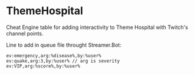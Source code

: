 # ThemeHospital

Cheat Engine table for adding interactivity to Theme Hospital with Twitch's channel points.

Line to add in queue file throught Streamer.Bot:

```
ev:emergency,arg:%disease%,by:%user%
ev:quake,arg:3,by:%user% // arg is severity
ev:VIP,arg:%score%,by:%user%
```
